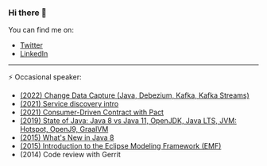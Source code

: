 ### Hi there 👋
You can find me on:
- [Twitter](https://twitter.com/pzalejko)
- [LinkedIn](https://www.linkedin.com/in/pzalejko/)

----

⚡ Occasional speaker:
- [(2022) Change Data Capture (Java, Debezium, Kafka, Kafka Streams)](https://github.com/p-zalejko/change-data-capture-example)
- [(2021) Service discovery intro](https://github.com/p-zalejko/service-discovery-intro)
- [(2021) Consumer-Driven Contract with Pact](https://github.com/p-zalejko/consumer-driver-contact-with-pact)
- [(2019) State of Java: Java 8 vs Java 11, OpenJDK, Java LTS, JVM: Hotspot, OpenJ9, GraalVM](https://github.com/p-zalejko/jug-presentation-future-of-java)
- [(2015) What's New in Java 8](https://github.com/p-zalejko/jug_java8)
- [(2015) Introduction to the Eclipse Modeling Framework (EMF)](https://github.com/p-zalejko/jug_emf)
- (2014) Code review with Gerrit

<!--
**p-zalejko/p-zalejko** is a ✨ _special_ ✨ repository because its `README.md` (this file) appears on your GitHub profile.

Here are some ideas to get you started:

- 🔭 I’m currently working on ...
- 🌱 I’m currently learning ...
- 👯 I’m looking to collaborate on ...
- 🤔 I’m looking for help with ...
- 💬 Ask me about ...
- 📫 How to reach me: ...
- 😄 Pronouns: ...
- ⚡ Fun fact: ...
-->
